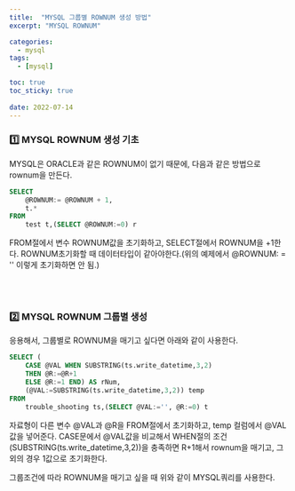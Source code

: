 ```yaml
---
title:  "MYSQL 그룹별 ROWNUM 생성 방법"
excerpt: "MYSQL ROWNUM"

categories: 
  - mysql
tags:
  - [mysql]

toc: true
toc_sticky: true
 
date: 2022-07-14
---
```



### :one: MYSQL ROWNUM 생성 기초
MYSQL은 ORACLE과 같은 ROWNUM이 없기 때문에, 다음과 같은 방법으로 rownum을 만든다.

```sql
SELECT
    @ROWNUM:= @ROWNUM + 1,
    t.*
FROM
    test t,(SELECT @ROWNUM:=0) r
```
FROM절에서 변수 ROWNUM값을 초기화하고, SELECT절에서 ROWNUM을 +1한다. ROWNUM초기화할 때 데이터타입이 같아야한다.(위의 예제에서 @ROWNUM: = '' 이렇게 초기화하면 안 됨.)


<br><br>
### :two: MYSQL ROWNUM 그룹별 생성 
응용해서, 그룹별로 ROWNUM을 매기고 싶다면 아래와 같이 사용한다.

```sql
SELECT (
    CASE @VAL WHEN SUBSTRING(ts.write_datetime,3,2)
    THEN @R:=@R+1 
    ELSE @R:=1 END) AS rNum,
    (@VAL:=SUBSTRING(ts.write_datetime,3,2)) temp
FROM
    trouble_shooting ts,(SELECT @VAL:='', @R:=0) t
```
자료형이 다른 변수 @VAL과 @R을 FROM절에서 초기화하고, temp 컬럼에서 @VAL값을 넣어준다. CASE문에서 @VAL값을 비교해서 WHEN절의 조건(SUBSTRING(ts.write_datetime,3,2))을 충족하면 R+1해서 rownum을 매기고, 그외의 경우 1값으로 초기화한다. 

그룹조건에 따라 ROWNUM을 매기고 싶을 때 위와 같이 MYSQL쿼리를 사용한다.








